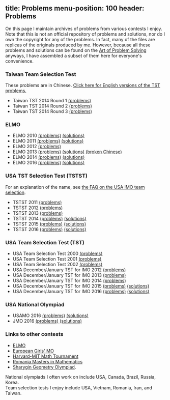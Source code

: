 title: Problems
menu-position: 100
header: Problems 
---

On this page I maintain archives of problems from various contests I enjoy.
Note that this is not an official repository of problems and solutions,
nor do I own the copyright for any of the problems.
In fact, many of the files are replicas of the originals produced by me.
However, because all these problems and solutions can be found
on the [Art of Problem Solving](http://artofproblemsolving.com/community/c13_contests) anyways,
I have assembled a subset of them here for everyone's convenience.

### Taiwan Team Selection Test
These problems are in Chinese.
[Click here for English versions of the TST problems.](http://www.aops.com/community/c41558)

* Taiwan TST 2014 Round 1 [(problems)](upload/TaiwanTST-2014-1.pdf)
* Taiwan TST 2014 Round 2 [(problems)](upload/TaiwanTST-2014-2.pdf)
* Taiwan TST 2014 Round 3 [(problems)](upload/TaiwanTST-2014-3.pdf)

### ELMO
* ELMO 2010 [(problems)](upload/ELMO-2010.pdf) [(solutions)](upload/ELMO-2010-sols.pdf)
* ELMO 2011 [(problems)](upload/ELMO-2011.pdf) [(solutions)](upload/ELMO-2011-sols.pdf)
* ELMO 2012 [(problems)](upload/ELMO-2012.pdf)
* ELMO 2013 [(problems)](upload/ELMO-2013.pdf) [(solutions)](upload/ELMO-2013-sols.pdf)
  [(broken Chinese)](upload/ELMO-2013-chinese.pdf)
* ELMO 2014 [(problems)](upload/ELMO-2014.pdf) [(solutions)](upload/ELMO-2014-sols.pdf)
* ELMO 2016 [(problems)](upload/ELMO-2016.pdf) [(solutions)](upload/ELMO-2016-sols.pdf)

### USA TST Selection Test (TSTST)
For an explanation of the name, see [the FAQ on the USA IMO team selection](FAQs/rules.html).

* TSTST 2011 [(problems)](upload/TSTST-2011.pdf)
* TSTST 2012 [(problems)](upload/TSTST-2012.pdf)
* TSTST 2013 [(problems)](upload/TSTST-2013.pdf)
* TSTST 2014 [(problems)](upload/TSTST-2014.pdf) [(solutions)](upload/TSTST-2014-sols.pdf)
* TSTST 2015 [(problems)](upload/TSTST-2015.pdf) [(solutions)](upload/TSTST-2015-sols.pdf)
* TSTST 2016 [(problems)](upload/TSTST-2016.pdf) [(solutions)](upload/TSTST-2016-sols.pdf)

### USA Team Selection Test (TST)
* USA Team Selection Test 2000 [(problems)](upload/tse00.pdf)
* USA Team Selection Test 2001 [(problems)](upload/tse01.pdf)
* USA Team Selection Test 2002 [(problems)](upload/tse02.pdf)
* USA December/January TST for IMO 2012 [(problems)](upload/TST-IMO-2012.pdf)
* USA December/January TST for IMO 2013 [(problems)](upload/TST-IMO-2013.pdf)
* USA December/January TST for IMO 2014 [(problems)](upload/TST-IMO-2014.pdf)
* USA December/January TST for IMO 2015 [(problems)](upload/TST-IMO-2015.pdf) [(solutions)](upload/TST-IMO-2015-sols.pdf)
* USA December/January TST for IMO 2016 [(problems)](upload/TST-IMO-2016.pdf) [(solutions)](upload/TST-IMO-2016-sols.pdf)

### USA National Olympiad
* USAMO 2016 [(problems)](upload/USAMO-2016.pdf) [(solutions)](upload/Solutions-USAMO-JMO-2016.pdf)
* JMO 2016   [(problems)](upload/USAJMO-2016.pdf) [(solutions)](upload/Solutions-USAMO-JMO-2016.pdf)

### Links to other contests
* [ELMO](http://www.mit.edu/~evanchen/elmo/problems.html)
* [European Girls' MO](https://www.egmo.org/egmos/)
* [Harvard-MIT Math Tournament](https://www.hmmt.co/archive/problems/)
* [Romania Masters in Mathematics](http://rmms.lbi.ro/)
* [Sharygin Geometry Olympiad](http://www.aops.com/community/c3372_sharygin_geometry_olympiad).

National olympiads I often work on include USA, Canada, Brazil, Russia, Korea.  
Team selection tests I enjoy include USA, Vietnam, Romania, Iran, and Taiwan.
